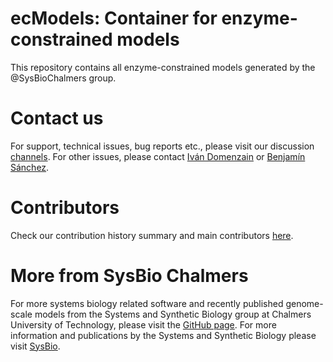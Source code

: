# ecModels: Container for enzyme-constrained models

This repository contains all enzyme-constrained models generated by the @SysBioChalmers group.

# Contact us

For support, technical issues, bug reports etc., please visit our discussion [channels](https://github.com/SysBioChalmers/ecModels/discussions). For other issues, please contact [Iván Domenzain](https://github.com/IVANDOMENZAIN) or [Benjamín Sánchez](https://github.com/benjasanchez).

# Contributors

Check our contribution history summary and main contributors [here](https://github.com/SysBioChalmers/ecModels/graphs/contributors).

# More from SysBio Chalmers

For more systems biology related software and recently published genome-scale models from the Systems and Synthetic Biology group at Chalmers University of Technology, please visit the [GitHub page](https://github.com/SysBioChalmers). For more information and publications by the Systems and Synthetic Biology please visit [SysBio](https://www.sysbio.se/).
